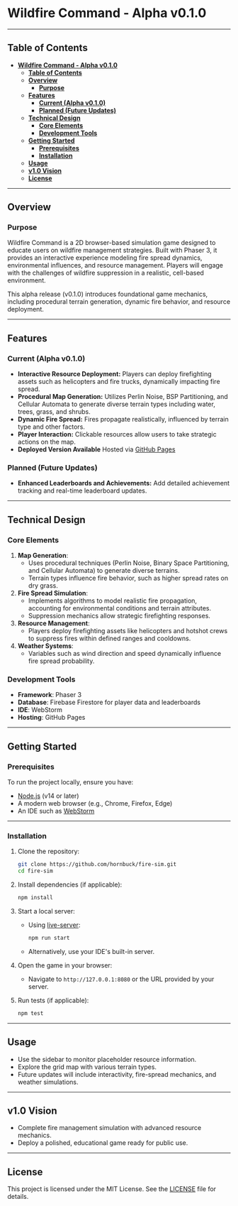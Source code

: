 # **Wildfire Command - Alpha v0.1.0**

---

## **Table of Contents**

- [**Wildfire Command - Alpha v0.1.0**](#wildfire-command---alpha-v010)
  - [**Table of Contents**](#table-of-contents)
  - [**Overview**](#overview)
    - [**Purpose**](#purpose)
  - [**Features**](#features)
    - [**Current (Alpha v0.1.0)**](#current-alpha-v010)
    - [**Planned (Future Updates)**](#planned-future-updates)
  - [**Technical Design**](#technical-design)
    - [**Core Elements**](#core-elements)
    - [**Development Tools**](#development-tools)
  - [**Getting Started**](#getting-started)
    - [**Prerequisites**](#prerequisites)
    - [**Installation**](#installation)
  - [**Usage**](#usage)
  - [**v1.0 Vision**](#v10-vision)
  - [**License**](#license)

---

## **Overview**

### **Purpose**

Wildfire Command is a 2D browser-based simulation game designed to educate users on wildfire management strategies. Built with Phaser 3, it provides an interactive experience modeling fire spread dynamics, environmental influences, and resource management. Players will engage with the challenges of wildfire suppression in a realistic, cell-based environment.

This alpha release (v0.1.0) introduces foundational game mechanics, including procedural terrain generation, dynamic fire behavior, and resource deployment.

---

## **Features**

### **Current (Alpha v0.1.0)**

- **Interactive Resource Deployment:** Players can deploy firefighting assets such as helicopters and fire trucks, dynamically impacting fire spread.
- **Procedural Map Generation:** Utilizes Perlin Noise, BSP Partitioning, and Cellular Automata to generate diverse terrain types including water, trees, grass, and shrubs.
- **Dynamic Fire Spread:** Fires propagate realistically, influenced by terrain type and other factors.
- **Player Interaction:** Clickable resources allow users to take strategic actions on the map.
- **Deployed Version Available** Hosted via [GitHub Pages](https://hornbuck.github.io/fire-sim/)

### **Planned (Future Updates)**

- **Enhanced Leaderboards and Achievements:** Add detailed achievement tracking and real-time leaderboard updates.

---

## **Technical Design**

### **Core Elements**

1. **Map Generation**:
    - Uses procedural techniques (Perlin Noise, Binary Space Partitioning, and Cellular Automata) to generate diverse terrains.
    - Terrain types influence fire behavior, such as higher spread rates on dry grass.
2. **Fire Spread Simulation**:
    - Implements algorithms to model realistic fire propagation, accounting for environmental conditions and terrain attributes.
    - Suppression mechanics allow strategic firefighting responses.
3. **Resource Management**:
    - Players deploy firefighting assets like helicopters and hotshot crews to suppress fires within defined ranges and cooldowns.
4. **Weather Systems**:
    - Variables such as wind direction and speed dynamically influence fire spread probability.

### **Development Tools**

- **Framework**: Phaser 3
- **Database**: Firebase Firestore for player data and leaderboards
- **IDE**: WebStorm
- **Hosting**: GitHub Pages

---

## **Getting Started**

### **Prerequisites**

To run the project locally, ensure you have:

- [Node.js](https://nodejs.org) (v14 or later)
- A modern web browser (e.g., Chrome, Firefox, Edge)
- An IDE such as [WebStorm](https://www.jetbrains.com/webstorm/)

---

### **Installation**

1. Clone the repository:

   ```bash
   git clone https://github.com/hornbuck/fire-sim.git
   cd fire-sim
   ```

2. Install dependencies (if applicable):

   ```bash
   npm install
   ```

3. Start a local server:
    - Using [live-server](https://www.npmjs.com/package/live-server):

      ```bash
      npm run start
      ```

    - Alternatively, use your IDE's built-in server.

4. Open the game in your browser:
    - Navigate to `http://127.0.0.1:8080` or the URL provided by your server.
  
5. Run tests (if applicable):

   ```bash
   npm test
   ```

---

## **Usage**

- Use the sidebar to monitor placeholder resource information.
- Explore the grid map with various terrain types.
- Future updates will include interactivity, fire-spread mechanics, and weather simulations.

---

## **v1.0 Vision**

- Complete fire management simulation with advanced resource mechanics.
- Deploy a polished, educational game ready for public use.

---

## **License**

This project is licensed under the MIT License. See the [LICENSE](LICENSE) file for details.
